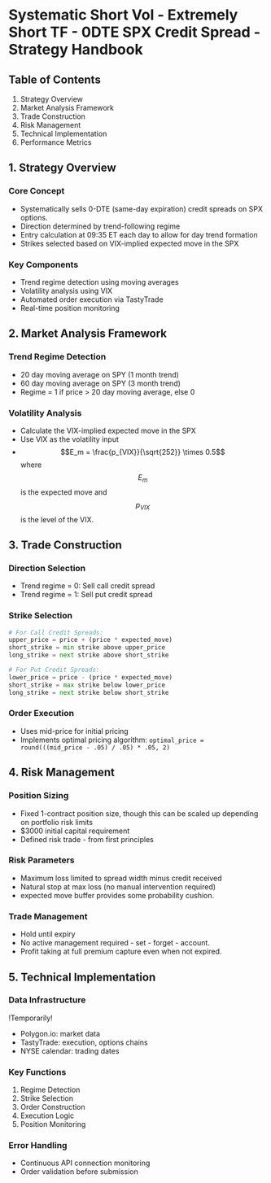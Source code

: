 # Systematic Short Vol - Extremely Short TF - 0DTE SPX Credit Spread - Strategy Handbook

## Table of Contents

1. Strategy Overview
2. Market Analysis Framework
3. Trade Construction
4. Risk Management
5. Technical Implementation
6. Performance Metrics

## 1. Strategy Overview

### Core Concept

- Systematically sells 0-DTE (same-day expiration) credit spreads on SPX options.
- Direction determined by trend-following regime
- Entry calculation at 09:35 ET each day to allow for day trend formation
- Strikes selected based on VIX-implied expected move in the SPX

### Key Components

- Trend regime detection using moving averages
- Volatility analysis using VIX
- Automated order execution via TastyTrade
- Real-time position monitoring

## 2. Market Analysis Framework

### Trend Regime Detection

- 20 day moving average on SPY (1 month trend)
- 60 day moving average on SPY (3 month trend)
- Regime = 1 if price > 20 day moving average, else 0

### Volatility Analysis

- Calculate the VIX-implied expected move in the SPX
- Use VIX as the volatility input
- $$E_m = \frac{p_{VIX}}{\sqrt{252}} \times 0.5$$ where $$E_m$$ is the expected move and $$p_{VIX}$$ is the level of the
  VIX.

## 3. Trade Construction
### Direction Selection
- Trend regime = 0: Sell call credit spread
- Trend regime = 1: Sell put credit spread

### Strike Selection
```python
# For Call Credit Spreads:
upper_price = price + (price * expected_move)
short_strike = min strike above upper_price
long_strike = next strike above short_strike

# For Put Credit Spreads:
lower_price = price - (price * expected_move)
short_strike = max strike below lower_price
long_strike = next strike below short_strike
```

### Order Execution
- Uses mid-price for initial pricing
- Implements optimal pricing algorithm: `optimal_price = round(((mid_price - .05) / .05) * .05, 2)`

## 4. Risk Management

### Position Sizing
- Fixed 1-contract position size, though this can be scaled up depending on portfolio risk limits
- $3000 initial capital requirement
- Defined risk trade - from first principles

### Risk Parameters
- Maximum loss limited to spread width minus credit received
- Natural stop at max loss (no manual intervention required)
- expected move buffer provides some probability cushion.

### Trade Management
- Hold until expiry
- No active management required - set - forget - account.
- Profit taking at full premium capture even when not expired.

## 5. Technical Implementation

### Data Infrastructure
!Temporarily!
- Polygon.io: market data
- TastyTrade: execution, options chains
- NYSE calendar: trading dates

### Key Functions
1. Regime Detection
2. Strike Selection
3. Order Construction
4. Execution Logic
5. Position Monitoring

### Error Handling
- Continuous API connection monitoring
- Order validation before submission
